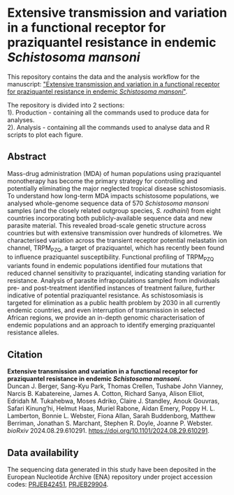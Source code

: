 # Extensive transmission and variation in a functional receptor for praziquantel resistance in endemic *Schistosoma mansoni*
This repository contains the data and the analysis workflow for the manuscript: ["Extensive transmission and variation in a functional receptor for praziquantel resistance in endemic *Schistosoma mansoni*"](https://www.biorxiv.org/content/10.1101/2024.08.29.610291v2).

The repository is divided into 2 sections:  
1). Production - containing all the commands used to produce data for analyses.  
2). Analysis - containing all the commands used to analyse data and R scripts to plot each figure. 

## Abstract
Mass-drug administration (MDA) of human populations using praziquantel monotherapy has become the primary strategy for controlling and potentially eliminating the major neglected tropical disease schistosomiasis. To understand how long-term MDA impacts schistosome populations, we analysed whole-genome sequence data of 570 *Schistosoma mansoni* samples (and the closely related outgroup species, *S. rodhaini*) from eight countries incorporating both publicly-available sequence data and new parasite material. This revealed broad-scale genetic structure across countries but with extensive transmission over hundreds of kilometres. We characterised variation across the transient receptor potential melastatin ion channel, TRPM<sub>PZQ</sub>, a target of praziquantel, which has recently been found to influence praziquantel susceptibility. Functional profiling of TRPM<sub>PZQ</sub> variants found in endemic populations identified four mutations that reduced channel sensitivity to praziquantel, indicating standing variation for resistance. Analysis of parasite infrapopulations sampled from individuals pre- and post-treatment identified instances of treatment failure, further indicative of potential praziquantel resistance. As schistosomiasis is targeted for elimination as a public health problem by 2030 in all currently endemic countries, and even interruption of transmission in selected African regions, we provide an in-depth genomic characterisation of endemic populations and an approach to identify emerging praziquantel resistance alleles.


## Citation
**Extensive transmission and variation in a functional receptor for praziquantel resistance in endemic *Schistosoma mansoni*.**\
Duncan J. Berger, Sang-Kyu Park, Thomas Crellen, Tushabe John Vianney, Narcis B. Kabatereine, James A. Cotton, Richard Sanya, Alison Elliot, Edridah M. Tukahebwa, Moses Adriko, Claire J. Standley, Anouk Gouvras, Safari Kinung’hi, Helmut Haas, Muriel Rabone, Aidan Emery, Poppy H. L. Lamberton, Bonnie L. Webster, Fiona Allan, Sarah Buddenborg, Matthew Berriman, Jonathan S. Marchant, Stephen R. Doyle, Joanne P. Webster. *bioRxiv* 2024.08.29.610291. https://doi.org/10.1101/2024.08.29.610291.

## Data availability
The sequencing data generated in this study have been deposited in the European Nucleotide Archive (ENA) repository under project accession codes: [PRJEB42451](https://www.ebi.ac.uk/ena/browser/view/PRJEB42451), [PRJEB29904](https://www.ebi.ac.uk/ena/browser/view/PRJEB29904).
